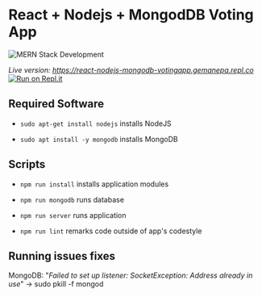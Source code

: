 
  

# React + Nodejs + MongodDB Voting App

![MERN Stack Development](https://fiverr-res.cloudinary.com/images/q_auto,f_auto/gigs/129195859/original/e6a55e9dc89755bc3cbe0a5fc6605eefa336dafa/be-your-mern-stack-developer-mongodb-express-react-nodejs.png)

  

*Live version: https://react-nodejs-mongodb-votingapp.gemanepa.repl.co*
[![Run on Repl.it](https://repl.it/badge/github/gemanepa/react-nodejs-mongodb-votingapp)](https://repl.it/github/gemanepa/react-nodejs-mongodb-votingapp)

  
  

## Required Software

  

-  `sudo apt-get install nodejs` installs NodeJS

  

-  `sudo apt install -y mongodb` installs MongoDB

  

  

## Scripts

  

-  `npm run install` installs application modules

  

-  `npm run mongodb` runs database

  

-  `npm run server` runs application

  

-  `npm run lint` remarks code outside of app's codestyle

  

  

## Running issues fixes

MongoDB: "*Failed to set up listener: SocketException: Address already in use*" -> sudo pkill -f mongod